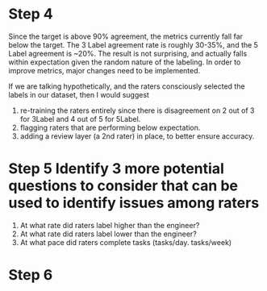 # Step 4

Since the target is above 90% agreement, the metrics currently fall far below the target. The 3 Label agreement rate is roughly 30-35%, and the 5 Label agreement is ~20%. The result is not surprising, and actually falls within expectation given the random nature of the labeling. In order to improve metrics, major changes need to be implemented.

If we are talking hypothetically, and the raters consciously selected the labels in our dataset, then I would suggest

1. re-training the raters entirely since there is disagreement on 2 out of 3 for 3Label and 4 out of 5 for 5Label.
2. flagging raters that are performing below expectation.
3. adding a review layer (a 2nd rater) in place, to better ensure accuracy.

# Step 5 Identify 3 more potential questions to consider that can be used to identify issues among raters

1. At what rate did raters label higher than the engineer?
2. At what rate did raters label lower than the engineer?
3. At what pace did raters complete tasks (tasks/day. tasks/week)

# Step 6

<!--
SELECT
  Rater,
  SUM(case Label_Agreement_3 when 'yes' then 1 else 0 end) 3LabelAgreeCount
  SUM(case Label_Agreement_5 when 'yes' then 1 else 0 end) 5LabelAgreeCount
  count(*) as Total
  3LabelAgreeCount / Total as 3LabelRate
  5LabelAgreeCount / Total as 5LabelRate
FROM rater_data
GROUP BY Rater
WHERE Date = '10/6/05' -->
